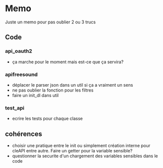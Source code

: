 # Memo
Juste un memo pour pas oublier 2 ou 3 trucs

## Code

### api_oauth2

- ça marche pour le moment mais est-ce que ça servira?

### apifreesound

- déplacer le parser json dans un util si ça a vraiment un sens
- ne pas oublier la fonction pour les filtres
- faire un init_dl dans util

### test_api

- ecrire les tests pour chaque classe

## cohérences

- choisir une pratique entre le init ou simplement création interne pour cleAPI entre autre. Faire un getter pour la variable sensible?
- questionner la securite d'un chargement des variables sensibles dans le code